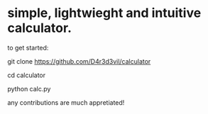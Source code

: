 # simple, lightwieght and intuitive calculator.
to get started:

  git clone https://github.com/D4r3d3vil/calculator

  cd calculator

  python calc.py



any contributions are much appretiated!
